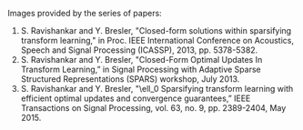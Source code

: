 Images provided by the series of papers:

1) S. Ravishankar and Y. Bresler, "Closed-form solutions within sparsifying transform learning," in Proc. IEEE International Conference on Acoustics, Speech and Signal Processing (ICASSP), 2013, pp. 5378-5382.
2) S. Ravishankar and Y. Bresler, "Closed-Form Optimal Updates In Transform Learning,” in Signal Processing with Adaptive Sparse Structured Representations (SPARS) workshop, July 2013.
3) S. Ravishankar and Y. Bresler, "\ell_0 Sparsifying transform learning with efficient optimal updates and convergence guarantees,” IEEE Transactions on Signal Processing, vol. 63, no. 9, pp. 2389-2404, May 2015.
